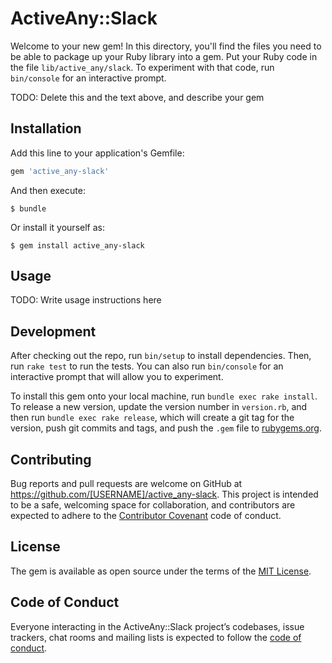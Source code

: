 # ActiveAny::Slack

Welcome to your new gem! In this directory, you'll find the files you need to be able to package up your Ruby library into a gem. Put your Ruby code in the file `lib/active_any/slack`. To experiment with that code, run `bin/console` for an interactive prompt.

TODO: Delete this and the text above, and describe your gem

## Installation

Add this line to your application's Gemfile:

```ruby
gem 'active_any-slack'
```

And then execute:

    $ bundle

Or install it yourself as:

    $ gem install active_any-slack

## Usage

TODO: Write usage instructions here

## Development

After checking out the repo, run `bin/setup` to install dependencies. Then, run `rake test` to run the tests. You can also run `bin/console` for an interactive prompt that will allow you to experiment.

To install this gem onto your local machine, run `bundle exec rake install`. To release a new version, update the version number in `version.rb`, and then run `bundle exec rake release`, which will create a git tag for the version, push git commits and tags, and push the `.gem` file to [rubygems.org](https://rubygems.org).

## Contributing

Bug reports and pull requests are welcome on GitHub at https://github.com/[USERNAME]/active_any-slack. This project is intended to be a safe, welcoming space for collaboration, and contributors are expected to adhere to the [Contributor Covenant](http://contributor-covenant.org) code of conduct.

## License

The gem is available as open source under the terms of the [MIT License](http://opensource.org/licenses/MIT).

## Code of Conduct

Everyone interacting in the ActiveAny::Slack project’s codebases, issue trackers, chat rooms and mailing lists is expected to follow the [code of conduct](https://github.com/[USERNAME]/active_any-slack/blob/master/CODE_OF_CONDUCT.md).
